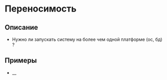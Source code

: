 
# Переносимость
## Описание
- Нужно ли запускать систему на более чем одной платформе (ос, бд) ?
## Примеры
- __